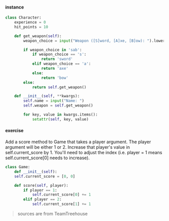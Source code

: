 #### instance
```python
class Character:
    experience = 0
    hit_points = 10

    def get_weapon(self):
        weapon_choice = input("Weapon ([S]word, [A]xe, [B]ow): ").lower()

        if weapon_choice in 'sab':
            if weapon_choice == 's':
                return 'sword'
            elif weapon_choice == 'a':
                return 'axe'
            else:
                return 'bow'
        else:
            return self.get_weapon()

    def __init__(self, **kwargs):
        self.name = input("Name: ")
        self.weapon = self.get_weapon()

        for key, value in kwargs.items():
            setattr(self, key, value)
```
#### exercise
Add a score method to Game that takes a player argument. The player argument will be either 1 or 2. Increase that player's value in self.current_score by 1. You'll need to adjust the index (i.e. player = 1 means self.current_score[0] needs to increase).
```python
class Game:
    def __init__(self):
    self.current_score = [0, 0]

    def score(self, player):
        if player == 1:
            self.current_score[0] += 1
        elif player == 2:
            self.current_score[1] += 1

```
> sources are from TeamTreehouse
